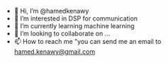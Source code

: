 - 👋 Hi, I’m @hamedkenawy
- 👀 I’m interested in DSP for communication
- 🌱 I’m currently learning machine learning
- 💞️ I’m looking to collaborate on ...
- 📫 How to reach me "you can send me an email to hamed.kenawy@gmail.com

<!---
hamedkenawy/hamedkenawy is a ✨ special ✨ repository because its `README.md` (this file) appears on your GitHub profile.
You can click the Preview link to take a look at your changes.
--->
